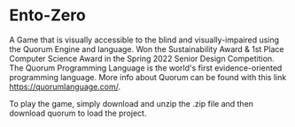 # Ento-Zero
A Game that is visually accessible to the blind and visually-impaired using the Quorum Engine and language.
Won the Sustainability Award & 1st Place Computer Science Award in the Spring 2022 Senior Design Competition.
The Quorum Programming Language is the world's first evidence-oriented programming language.
More info about Quorum can be found with this link https://quorumlanguage.com/.

To play the game, simply download and unzip the .zip file and then download quorum to load the project.
